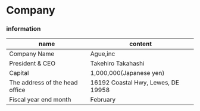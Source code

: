 # Company

### information

| name | content |
|--------|-----|
| Company Name | Ague,inc |
| President & CEO | Takehiro Takahashi |
| Capital | 1,000,000(Japanese yen) |
| The address of the head office | 16192 Coastal Hwy, Lewes, DE 19958 |
| Fiscal year end month | February |
